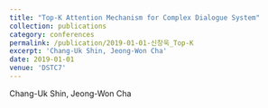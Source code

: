 ```yaml
---
title: "Top-K Attention Mechanism for Complex Dialogue System"
collection: publications
category: conferences
permalink: /publication/2019-01-01-신창욱_Top-K
excerpt: 'Chang-Uk Shin, Jeong-Won Cha'
date: 2019-01-01
venue: 'DSTC7'
---
```

Chang-Uk Shin, Jeong-Won Cha

